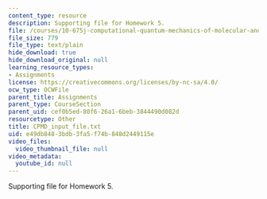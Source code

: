 ```yaml
---
content_type: resource
description: Supporting file for Homework 5.
file: /courses/10-675j-computational-quantum-mechanics-of-molecular-and-extended-systems-fall-2004/e49db8483bdb3fa5f74b848d2449115e_CPMD_input_file.txt
file_size: 779
file_type: text/plain
hide_download: true
hide_download_original: null
learning_resource_types:
- Assignments
license: https://creativecommons.org/licenses/by-nc-sa/4.0/
ocw_type: OCWFile
parent_title: Assignments
parent_type: CourseSection
parent_uid: cef0b5ed-80f6-26a1-6beb-3844490d082d
resourcetype: Other
title: CPMD_input_file.txt
uid: e49db848-3bdb-3fa5-f74b-848d2449115e
video_files:
  video_thumbnail_file: null
video_metadata:
  youtube_id: null
---
```

Supporting file for Homework 5.